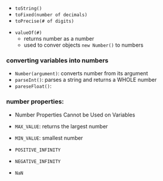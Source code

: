 <!-- // returns number as a string -->
- `toString()`
- `toFixed(number of decimals)`
- `toPrecise(# of digits)`

<!-- // returns number as a number -->
- `valueOf(#)`
    - returns number as a number
    - used to conver objects `new Number()` to numbers


### converting variables into numbers
- `Number(argument)`: converts number from its argument
- `parseInt()`: parses a string and returns a WHOLE number
- `pareseFloat()`: 

### number properties: 
- Number Properties Cannot be Used on Variables

- `MAX_VALUE`: returns the largest number
- `MIN_VALUE`: smallest number
- `POSITIVE_INFINITY`
- `NEGATIVE_INFINITY`
- `NaN`